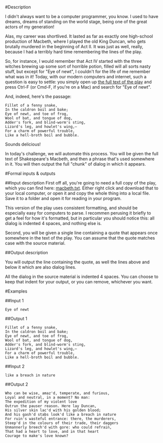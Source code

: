 #Description

I didn't always want to be a computer programmer, you know. I used to have dreams, dreams of standing on the world stage, being one of the great actors of my generation!

Alas, my career was shortlived. It lasted as far as exactly one high-school production of Macbeth, where I played the old King Duncan, who gets brutally murdered in the beginning of Act II. It was just as well, really, because I had a terribly hard time remembering the lines of the play.

So, for instance, I would remember that Act IV started with the three witches brewing up some sort of horrible potion, filled will all sorts nasty stuff, but except for "Eye of newt", I couldn't for the life of me remember what was in it! Today, with our modern computers and internet, such a question is easy to settle: you simply open up [the full text of the play](https://gist.githubusercontent.com/anonymous/cdf8c606696a471c40c5/raw/0b7128254e52041dfaa4db168083453552ed3608/macbeth.txt) and press Ctrl-F (or Cmd-F, if you're on a Mac) and search for "Eye of newt". 

And, indeed, here's the passage: 

    Fillet of a fenny snake,
    In the caldron boil and bake;
    Eye of newt, and toe of frog,
    Wool of bat, and tongue of dog,
    Adder's fork, and blind-worm's sting,
    Lizard's leg, and howlet's wing,—
    For a charm of powerful trouble,
    Like a hell-broth boil and bubble. 

Sounds delicious!

In today's challenge, we will automate this process. You will be given the full text of Shakespeare's Macbeth, and then a phrase that's used somewhere in it. You will then output the full "chunk" of dialog in which it appears. 

#Formal inputs & outputs

##Input description
First off all, you're going to need a full copy of the play, which you can find here: [macbeth.txt](https://gist.githubusercontent.com/anonymous/cdf8c606696a471c40c5/raw/0b7128254e52041dfaa4db168083453552ed3608/macbeth.txt). Either right click and download that to your local computer, or open it and copy the whole thing into a local file. Save it to a folder and open it for reading in your program. 

This version of the play uses consistent formatting, and should be especially easy for computers to parse. I recommen perusing it briefly to get a feel for how it's formatted, but in particular you should notice this: all dialog is indented 4 spaces, and nothing else is. 

Second, you will be given a single line containing a quote that appears once somewhere in the text of the play. You can assume that the quote matches case with the source material. 

##Output description

You will output the line containing the quote, as well the lines above and below it which are also dialog lines. 

All the dialog in the source material is indented 4 spaces. You can choose to keep that indent for your output, or you can remove, whichever you want. 

#Examples

##Input 1

    Eye of newt

##Output 1

    Fillet of a fenny snake,
    In the caldron boil and bake;
    Eye of newt, and toe of frog,
    Wool of bat, and tongue of dog,
    Adder's fork, and blind-worm's sting,
    Lizard's leg, and howlet's wing,—
    For a charm of powerful trouble,
    Like a hell-broth boil and bubble. 


##Input 2

    like a breach in nature

##Output 2

    Who can be wise, amaz'd, temperate, and furious,
    Loyal and neutral, in a moment? No man:
    The expedition of my violent love
    Outrun the pauser reason. Here lay Duncan,
    His silver skin lac'd with his golden blood;
    And his gash'd stabs look'd like a breach in nature
    For ruin's wasteful entrance: there, the murderers,
    Steep'd in the colours of their trade, their daggers
    Unmannerly breech'd with gore: who could refrain,
    That had a heart to love, and in that heart
    Courage to make's love known?

